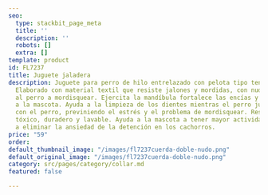 ```yaml
---
seo:
  type: stackbit_page_meta
  title: ''
  description: ''
  robots: []
  extra: []
template: product
id: FL7237
title: Juguete jaladera
description: Juguete para perro de hilo entrelazado con pelota tipo tenis integrada.
  Elaborado con material textil que resiste jalones y mordidas, con nudos que invitan
  al perro a mordisquear. Ejercita la mandíbula fortalece las encías y entretiene
  a la mascota. Ayuda a la limpieza de los dientes mientras el perro juega. Para interactuar
  con el perro, previniendo el estrés y el problema de mordisquear. Resistente, no
  tóxico, duradero y lavable. Ayuda a la mascota a tener mayor actividad física y
  a eliminar la ansiedad de la detención en los cachorros.
price: "59"
order: 
default_thumbnail_image: "/images/fl7237cuerda-doble-nudo.png"
default_original_image: "/images/fl7237cuerda-doble-nudo.png"
category: src/pages/category/collar.md
featured: false

---
```

